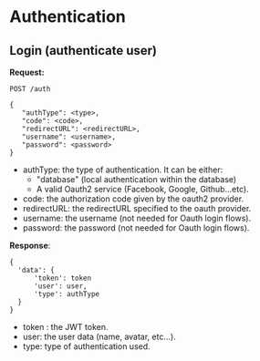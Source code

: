 # Authentication

## Login (authenticate user)
  
  **Request:**
  
  ```
  POST /auth
    
  {
     "authType": <type>,
     "code": <code>,
	 "redirectURL": <redirectURL>,
	 "username": <username>,
	 "password": <password>
  }
  ```
  
  + authType: the type of authentication. It can be either:  
    - "database" (local authentication within the database)
    - A valid Oauth2 service (Facebook, Google, Github...etc).   
  + code: the authorization code given by the oauth2 provider.  
  + redirectURL: the redirectURL specified to the oauth provider.
  + username: the username (not needed for Oauth login flows).
  + password: the password (not needed for Oauth login flows).      
  
  **Response**: 
  
  ```
  {
	'data': {
		'token': token
		'user': user,
		'type': authType
	}
  }
  ```
  
  +	token : the JWT token.
  + user: the user data (name, avatar, etc...).
  + type: type of authentication used.
   